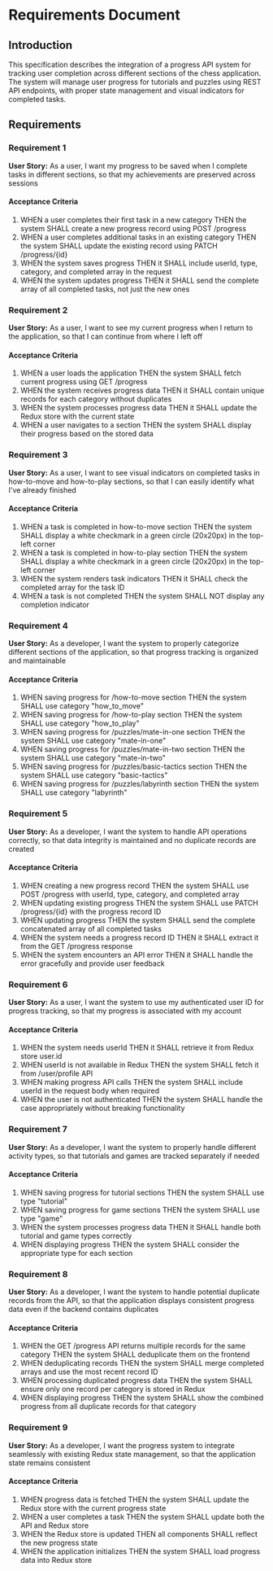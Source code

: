 # Requirements Document

## Introduction

This specification describes the integration of a progress API system for tracking user completion across different sections of the chess application. The system will manage user progress for tutorials and puzzles using REST API endpoints, with proper state management and visual indicators for completed tasks.

## Requirements

### Requirement 1

**User Story:** As a user, I want my progress to be saved when I complete tasks in different sections, so that my achievements are preserved across sessions

#### Acceptance Criteria

1. WHEN a user completes their first task in a new category THEN the system SHALL create a new progress record using POST /progress
2. WHEN a user completes additional tasks in an existing category THEN the system SHALL update the existing record using PATCH /progress/{id}
3. WHEN the system saves progress THEN it SHALL include userId, type, category, and completed array in the request
4. WHEN the system updates progress THEN it SHALL send the complete array of all completed tasks, not just the new ones

### Requirement 2

**User Story:** As a user, I want to see my current progress when I return to the application, so that I can continue from where I left off

#### Acceptance Criteria

1. WHEN a user loads the application THEN the system SHALL fetch current progress using GET /progress
2. WHEN the system receives progress data THEN it SHALL contain unique records for each category without duplicates
3. WHEN the system processes progress data THEN it SHALL update the Redux store with the current state
4. WHEN a user navigates to a section THEN the system SHALL display their progress based on the stored data

### Requirement 3

**User Story:** As a user, I want to see visual indicators on completed tasks in how-to-move and how-to-play sections, so that I can easily identify what I've already finished

#### Acceptance Criteria

1. WHEN a task is completed in how-to-move section THEN the system SHALL display a white checkmark in a green circle (20x20px) in the top-left corner
2. WHEN a task is completed in how-to-play section THEN the system SHALL display a white checkmark in a green circle (20x20px) in the top-left corner
3. WHEN the system renders task indicators THEN it SHALL check the completed array for the task ID
4. WHEN a task is not completed THEN the system SHALL NOT display any completion indicator

### Requirement 4

**User Story:** As a developer, I want the system to properly categorize different sections of the application, so that progress tracking is organized and maintainable

#### Acceptance Criteria

1. WHEN saving progress for /how-to-move section THEN the system SHALL use category "how_to_move"
2. WHEN saving progress for /how-to-play section THEN the system SHALL use category "how_to_play"
3. WHEN saving progress for /puzzles/mate-in-one section THEN the system SHALL use category "mate-in-one"
4. WHEN saving progress for /puzzles/mate-in-two section THEN the system SHALL use category "mate-in-two"
5. WHEN saving progress for /puzzles/basic-tactics section THEN the system SHALL use category "basic-tactics"
6. WHEN saving progress for /puzzles/labyrinth section THEN the system SHALL use category "labyrinth"

### Requirement 5

**User Story:** As a developer, I want the system to handle API operations correctly, so that data integrity is maintained and no duplicate records are created

#### Acceptance Criteria

1. WHEN creating a new progress record THEN the system SHALL use POST /progress with userId, type, category, and completed array
2. WHEN updating existing progress THEN the system SHALL use PATCH /progress/{id} with the progress record ID
3. WHEN updating progress THEN the system SHALL send the complete concatenated array of all completed tasks
4. WHEN the system needs a progress record ID THEN it SHALL extract it from the GET /progress response
5. WHEN the system encounters an API error THEN it SHALL handle the error gracefully and provide user feedback

### Requirement 6

**User Story:** As a user, I want the system to use my authenticated user ID for progress tracking, so that my progress is associated with my account

#### Acceptance Criteria

1. WHEN the system needs userId THEN it SHALL retrieve it from Redux store user.id
2. WHEN userId is not available in Redux THEN the system SHALL fetch it from /user/profile API
3. WHEN making progress API calls THEN the system SHALL include userId in the request body when required
4. WHEN the user is not authenticated THEN the system SHALL handle the case appropriately without breaking functionality

### Requirement 7

**User Story:** As a developer, I want the system to properly handle different activity types, so that tutorials and games are tracked separately if needed

#### Acceptance Criteria

1. WHEN saving progress for tutorial sections THEN the system SHALL use type "tutorial"
2. WHEN saving progress for game sections THEN the system SHALL use type "game"
3. WHEN the system processes progress data THEN it SHALL handle both tutorial and game types correctly
4. WHEN displaying progress THEN the system SHALL consider the appropriate type for each section

### Requirement 8

**User Story:** As a developer, I want the system to handle potential duplicate records from the API, so that the application displays consistent progress data even if the backend contains duplicates

#### Acceptance Criteria

1. WHEN the GET /progress API returns multiple records for the same category THEN the system SHALL deduplicate them on the frontend
2. WHEN deduplicating records THEN the system SHALL merge completed arrays and use the most recent record ID
3. WHEN processing duplicated progress data THEN the system SHALL ensure only one record per category is stored in Redux
4. WHEN displaying progress THEN the system SHALL show the combined progress from all duplicate records for that category

### Requirement 9

**User Story:** As a developer, I want the progress system to integrate seamlessly with existing Redux state management, so that the application state remains consistent

#### Acceptance Criteria

1. WHEN progress data is fetched THEN the system SHALL update the Redux store with the current progress state
2. WHEN a user completes a task THEN the system SHALL update both the API and Redux store
3. WHEN the Redux store is updated THEN all components SHALL reflect the new progress state
4. WHEN the application initializes THEN the system SHALL load progress data into Redux store

